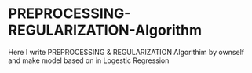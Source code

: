 # PREPROCESSING-REGULARIZATION-Algorithm
Here I write PREPROCESSING &amp; REGULARIZATION Algorithim by ownself and make model based on in Logestic Regression
